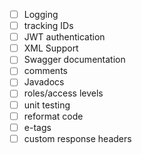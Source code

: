- [ ] Logging
- [ ] tracking IDs
- [ ] JWT authentication
- [ ] XML Support
- [ ] Swagger documentation
- [ ] comments
- [ ] Javadocs
- [ ] roles/access levels
- [ ] unit testing
- [ ] reformat code
- [ ] e-tags
- [ ] custom response headers